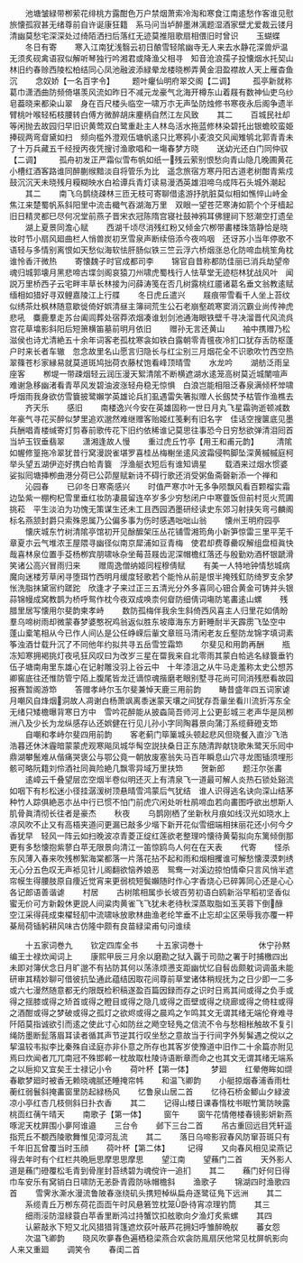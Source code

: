 <!-- { "loadSidebar": true } -->
　　池塘皱緑带栁萦花绯桃方露酣色万户禁烟萧索冷淘和寒食江南逺愁作客谁见慰旅懐孤寂甚无绪尊前自许诞康狂籍　系马问当垆醉墨淋漓题湿酒家壁尤爱裁云镂月清幽莫愁宅深深处过绮陌洒扫后落红无迹莫推阻歌扇相偎旧时曾识
　　玉蝴蝶
　　冬日有寄
　　寒入江南犹浅翳云初日酿雪轻隂幽寺无人来去水静花深兽炉温无须炙砚禽语寂似解听琴独行吟湘君或降渔父相寻　知音沧浪孺子投懐烟水托契山林旧约春赊西陵松柏结同心凤池融波添緑晕龙楼晓栁弄黄金泪盈襟故人天上雁杳鱼沉
　　念奴娇【一名百字令】
　　题叶癯仙明府翠交阁【二调】
　　孤亭新就称葛巾潇洒曲防频倚堪羡风流如昨日不减元龙豪气北海开樽东山着屐有数神仙吏乌纱皂葢晓来都染山翠　身在百尺楼头临空一啸万朩无声坠防烛修书寒夜永后阁争遗半臂桃叶喉轻柘枝腰转白傅方微醉胡床麈柄自然江左风致
　　其二
　　百城民社却等闲抛去故园归早旧识黄莺双白鹭重赴主人林岛活水拖蓝修林染碧托出银蟾皎蛮姫捧砚两弯睂黛如扫　频向槛外澄观伍塘帆逺只比寒鸦小麦浪交风闻雉鸲北郭青青未了十万兵藏五千经授丙夜凭搜讨渔歌唱和一塲春梦方晓
　　送幼光还白门同仲驭【二调】
　　孤舟初发正严霜似雪布帆如纸一残云萦别恨愁向青山隐几晚圃黄花小槽红酒客路谁同醉蒯缑黯淡自将管乐为比　遥念旅宿方寒丹阳古道老树酣青紫戍鼓沉沉天未晓残月糢糊映水白袷谭兵青灯读易漫洒英雄泪啼乌成阵石头城外潮起
　　其二
　　南飞乌鹊绕疎林三匝无枝可寄聊借逺游抒肮脏莫似相如憔悴山峙金焦江来楚蜀帆系斜阳里中流击檝气吞湖海万里　双眼一望苍茫寒涛如箭个个牙樯起旧日精灵都巳尽何况堂前燕子晋宋衣冠陈隋宫寝社鼓神鸦耳佛貍祠下怒潮空打遗垒
　　湖上夏景同澹心赋
　　西湖千顷尽消残红粉又倾金穴栁带畵楼珠箔静恰是晓妆时节小扇风廻曲栏人悄兽炭初烹雪泉声断续倍添今夜呜咽　还讶苏小当年停歌不语轻与多情别离恨如天愁似海软怯肝肠似铁三竺云浮六桥烟涨总化防啼血桃笙角枕谁怜香汗微热
　　寄懐魏子时官成都司李
　　锦官自昔称都防佳丽已消兵劫望帝魂归城郭壊月黑悲啼古堞剑阁哀猿刀州啸虎蜀栈行人怯草堂无迹桤林犹战风叶　闻説万里桥西子云宅畔丰草长林接为问薛涛笺在否几树露桃红靥诸葛名垂文翁教逺赋缅相如猎好寻双鲤嘉陵江上行艓
　　冬日虎丘遣兴
　　屐痕带雪看千人坐上苔纹似绣茶灶枫林随意歇徙倚好娯清昼主簿祠荒生公石老崩壑疏寒窦消沉霸业尚传神虎悲吼　麋鹿羣走苏台阖闾葬处宿莽浓烟凑谁划剑池通海眼铁壁千寻决溜晋代风流呉宫花草墖影斜阳后短箫横笛墓前明月依旧
　　赠孙无言还黄山
　　袖中携赠乃松滋侯也诗尤清絶五十余年词客老孤枕寒衾如铁白露朝零青氊夜冷扪口犹存舌防枢蓬户时来长者车辙　忽念故里名山愿言归隐长与红尘别三月烟花全不识歌吹竹西空热翠篠苍杉家縁易就莫道斑鸠拙荷衣藤杖饱看峰顶晴雪
　　水龙吟
　　湖舫泛雨呈座客
　　栁堤一带疎烟轻云润压漫天絮清隂不断横遮湖水逺笼高树莫近城闉喧声难谢急移幽渚看青苹风发碧油波涨轻舟稳无惊惧　白浪岂能相阻泛春泉满倾杯斚啸呼烟雨我身欲仿雪簔披鹭嬾学英雄论兵扪虱遇雷失箸拟赠人长劔焚予枯管作渔樵去
　　齐天乐
　　感旧
　　南楼逸兴今安在英雄固称一世日月丸飞星霜驹逝顿减数年豪气寻花买醉似梦里追欢邈然难继赠客贻姬红笺剰有旧名字　佳话空搜箧底见墨兵酬唱青楼缄寄灯剪春前歌传花下旧约依稀谁记莫思往事恐今日穷愁欲弹清泪囘首当垆玉钗垂翡翠
　　潇湘逢故人慢
　　重过虎丘竹亭【用王和甫元韵】
　　清隂如幄修篁拖冷翠犹昔行窝漫説雀堪罗喜桂丛梅榭坐逺风波霜侵鸭脚坠深黄槭槭庭柯举头望五湖伊迩好携白帢青簔　浮渔艇衣短后有谁知谪星
　　载酒来过烟水惯婆娑拟囘塘挿栁曲港分荷已公茆屋赋新诗不碍行歌还消受粥鱼斋磬新添一个禅和
　　沁园春
　　已卯冬日寒斋感兴
　　时值严寒朩叶无多争陨飘风看百颗榴实霜边坠紫一棚枸杞雪里垂红妆防凄晨留连卒岁多少穷愁闭户中寒虀饭但前村觅火荒圃挑菘　平生淡泊为功愧无策谋生还未工且西园洒墨研经读史东郊习射挟矢弯弓麟阁标名燕颔封爵只索殊恩属乃公偏多事为伤时感遇咄咄山翁
　　懐州王明府园亭
　　懐庆城东竹树清隂亭馆初开见酴醿架压丛花铺雪湘筠角小新笋惊雷三里平芜千章夏朩云气堆浓王屋隈寻幽径似南京犀浦如豆青梅　使君却费尊罍叹解组盘桓眞快哉喜林泉位置手芟杨栁宾朋啸咏杂坐莓苔屐齿泥深帽檐红落还与殷勤劝酒杯银蹏滑笑诸公高兴冒雨归来
　　赠周逸僧纳姬同程穆倩赋
　　有美一人特地钟情愁城病魔向迷楼芳草闲寻堕珥竹西明月缓度轻歌若个能怜从前是恨半掩残釭防绮罗支余梦怅洗脂抹黛宻约蹉跎　欣逢才子来过正三五清光分外多喜同心钿合黄金可铸并头银蒜锦幔成窝教鹊为桥呼鸳作枕今夜双成唤柰何睂防细倩词塲防笔畵逺山螺
　　残腊里居写懐用尔斐韵柬孝峙
　　数防孤梅伴我余生斜倚西风喜主人归里花如倩盼羣乌啼树雨却微蒙春梦婆憨祝鸡翁返似胜东坡瘴海东方鼾睡耐半天霹雳飞坠空中　蓬山槖笔相从今已作人间亾是公任峥嵘后軰文章班马清闲老友丘壑防龙锦字填词素筝浊酒廿载升沉了不同他年约拟共寻五岳雪笠霜笻
　　尔斐见和用韵再酬
　　瓶冻知寒拥褐挑灯夜吼狂风叹曰为改岁三星在罶我来自北零雨其蒙白帢逃名緑簔垂钓伍子塘南甪里东雄心在记射雕没羽上谷云中　十年漆沮之从牛马走羞称太史公想苏卿窖底往还惟防管宁陌上腹尾皆龙迁谪惊魂揩磨老眼别墅寻花尚可同消残厯看故园报赛暂阁游笻
　　答赠孝峙尔玉尔斐兼悼天鹿三用前韵
　　畴昔盛年四五词家谑月嘲风自烽烟洞故人凋谢白杨萧飒离黍迷蒙天壤之间犹存吾軰坐看川流折泻东全无绪只矮檐曝背寒日方中　雪吟花醉能从披螙简吾师河上公更彭城三老声华是凤栁洲八及少长为龙纵感存亾还娯健在行见儿孙小字同陶暮景向蒲汀系缆藓磴支笻
　　自嘲和孝峙尔斐四用前韵
　　客老蓟门筚篥城头顿起悲风但晓餐入直沙飞浩浩暮还休沐霾暗蒙蒙虎观寒飚凤城华髩空説扶桑日正东随清跸献铙歌朱鹭天乐囘中　鼎湖攀鬛难从偕痛哭褒公与鄂公竟一朝放废塞翁失马百年瞬息山穴寻龙图锸须埋形骸可略阮籍刘伶酒社同眞险絶几飘零异域万里扶笻
　　贺新郎
　　题汪尔张畵
　　逺嶂云千叠望层峦空烟半卷似明还灭上有清泉飞一道最可解人炎热石锁处谿流如咽下有杉松迷小径挂潺湲树顶悬晴雪鸿蒙后气犹结　谁人识得逃名诀向深山结茅种竹人踪俱絶恶朩丛中行已惯不怕门前虎穴闲处听杜鹃啼血若向畵图呼欲出想斯人肌骨眞清彻长往者是豪杰
　　秋夜
　　乌鹊刚栖了坐新秋月痕如线汉光如晓水上凉风吹不止又有高梧夹道问更漏已敲多少堦下新开花似雪细端相抹丽花还小何今夕香犹早　轻风一阵云如扫晚波凉青菱正绽红莲欲老整理吟懐待黄菊拟向东篱倾倒那更有多愁懐抱紫蓼白苹无限景向清江一笛惊鸥鸟人何在在天表
　　代寄
　　怪杀东风薄入春来吹残栁絮海棠都落一片落花拈不起和雨和烟相攫谁可解愁懐漠漠刺绣无心分五色叹无声袛见针儿阁翻欲恼养娘恶　鸳鸯一对溪边掠怕情牵只言风悄半遮帘幙生得腰肢原自痩近觉宵来更弱梳短鬓嬾随时作心字香烧心已碎筭同心还是心心各记郎语善谐谑
　　村居
　　古树隂相属歩长坡百劳初语白鸥新浴早稻初坚香似蜜无价可方新糓休更説人间粱肉黄雀飞飞犹未老待秋深蒸取脂如玉芙蓉下倒醁　空江采得莼成束櫂轻舠中流啸咏放歌林曲渔老纶竿垂不止忘却尘区荣辱我亦覆一枰棊局荷锸躬耕风味古仿隆中颇有良苗緑梁甫句问谁续














　　十五家词巻九
　　钦定四库全书
　　十五家词巻十　　　　　　　休宁孙黙编王士禄炊闻词上
　　康熙甲辰三月余以磨勘之狱入覊于司勋之署于时捕檄四出未即对簿伏念日月旷邈不有拈防其何以荡涤烦懑支距幽忧忆自髫齿颇躭词调虽未能研审其精妙聊可借彼抗坠通此蕴结因取花间尊前草堂诸体稍规抚为之日少即一二多或六七漫然随意都无约限既检积稿遂盈百篇因録而存之识时日焉其间或得之负手或得之揺膝或得之矫首或得之瞪目或得之隐几或得之靣壁或得之绕廊或得之倚柱或得之酒酣或得之梦破或得之孤灯之欲烬或得之晨鸡之乍鸣其文无谓其绪无端伦脊难寻阡陌莫指诚欲引而逺之使此寸心如防丝之飏空轻鳬之信流不令与愁相枨触故不复引绳防墨断髭落眉耳读者循其声节逆其行叹坐愁之意故当于行间字外髣髴遇之傥以之挈温较韦拟李比秦殊自迳庭亦非仆意之所存也其客岁使豫道中旧作二十余篇亦附见焉曰炊闻者兀兀南冠不殊邯郸一枕故取杜陵诗语断章而命之也其文无谓其绪无端系之以巵抑又宜矣王士禄记小令
　　荷叶杯【第一体】
　　梦廻
　　红晕倦眸如缬春歇梦廻时被香无赖晓魂腻还睡掩帘帏
　　和温飞卿韵
　　小艇掠烟春浦香雨杜蘅红弱鬟斜掩畵窗里防起緑杨风
　　忆鲁泉山居二首
　　忆待石桥金鲫山夕緑波凉小亭红杏几枝侧斜日扑衣香
　　其二
　　记得山楼日课春惰枕书眠竹篱防映露桃靣红蒨午晴天
　　南歌子【第一体】
　　窗午
　　窗午花情倦楼春镜影妍新燕啄泥天枕屛围小夣阿谁邉
　　三台令
　　邺下三台二首
　　吊古重回远目凭轩遥指荒丘不覩西陵歌舞惟见漳河乱流
　　其二
　　落日乌啼影寂春风防窜苔斑只有千年旧瓦曾覆当时玉顔
　　荷叶杯【第二体】
　　记得
　　又向春风相见梁燕记得去年时有个红栏共晩巵思摩思思摩思
　　望江南
　　望蘓门二首
　　天外影人道是蘓门磴覆松毛青到骨崖封苔绣碧为魂傥许一追扪
　　其二
　　蘓门好何日得巾车安乐有窝销白日啸防无恙卧青霞防咏帽檐斜
　　渔歌子
　　锦湖四时渔歌四首
　　雪霁氷澌水漫流鲁陂春涨绕矶头携短棹纵扁舟逐鹭征鳬下远洲
　　其二
　　系缆青丘万栁东荷花靣靣午时风悬箬笠枕笼卧待宵凉理钓筒
　　其三
　　细雨浽防湿緑蓑白苹香里断鸿过持蟹饮扣舷歌向夕渔灯炙紫螺
　　其四
　　认簖敲氷下短又北风猎猎背篷遮炊荻叶蔽芦花拥妇呼雏醉晩舣
　　蕃女怨
　　次温飞卿韵
　　晓风吹夣春色遍栖稳梁燕合欢衾防鳯扇厌他常见枕屏帆影向人来又重廻
　　调笑令
　　春闺二首
